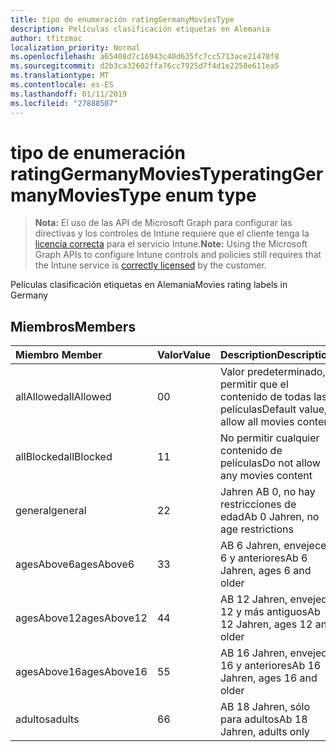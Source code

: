 ```yaml
---
title: tipo de enumeración ratingGermanyMoviesType
description: Películas clasificación etiquetas en Alemania
author: tfitzmac
localization_priority: Normal
ms.openlocfilehash: a65408d7c16943c40d635fc7cc5713ace21478f8
ms.sourcegitcommit: d2b3ca32602ffa76cc7925d7f4d1e2258e611ea5
ms.translationtype: MT
ms.contentlocale: es-ES
ms.lasthandoff: 01/11/2019
ms.locfileid: "27888507"
---
```

# <a name="ratinggermanymoviestype-enum-type"></a><span data-ttu-id="a979a-103">tipo de enumeración ratingGermanyMoviesType</span><span class="sxs-lookup"><span data-stu-id="a979a-103">ratingGermanyMoviesType enum type</span></span>

> <span data-ttu-id="a979a-104">**Nota:** El uso de las API de Microsoft Graph para configurar las directivas y los controles de Intune requiere que el cliente tenga la [licencia correcta](https://go.microsoft.com/fwlink/?linkid=839381) para el servicio Intune.</span><span class="sxs-lookup"><span data-stu-id="a979a-104">**Note:** Using the Microsoft Graph APIs to configure Intune controls and policies still requires that the Intune service is [correctly licensed](https://go.microsoft.com/fwlink/?linkid=839381) by the customer.</span></span>

<span data-ttu-id="a979a-105">Películas clasificación etiquetas en Alemania</span><span class="sxs-lookup"><span data-stu-id="a979a-105">Movies rating labels in Germany</span></span>
## <a name="members"></a><span data-ttu-id="a979a-106">Miembros</span><span class="sxs-lookup"><span data-stu-id="a979a-106">Members</span></span>
|<span data-ttu-id="a979a-107">Miembro	</span><span class="sxs-lookup"><span data-stu-id="a979a-107">Member</span></span>|<span data-ttu-id="a979a-108">Valor</span><span class="sxs-lookup"><span data-stu-id="a979a-108">Value</span></span>|<span data-ttu-id="a979a-109">Description</span><span class="sxs-lookup"><span data-stu-id="a979a-109">Description</span></span>|
|:---|:---|:---|
|<span data-ttu-id="a979a-110">allAllowed</span><span class="sxs-lookup"><span data-stu-id="a979a-110">allAllowed</span></span>|<span data-ttu-id="a979a-111">0</span><span class="sxs-lookup"><span data-stu-id="a979a-111">0</span></span>|<span data-ttu-id="a979a-112">Valor predeterminado, permitir que el contenido de todas las películas</span><span class="sxs-lookup"><span data-stu-id="a979a-112">Default value, allow all movies content</span></span>|
|<span data-ttu-id="a979a-113">allBlocked</span><span class="sxs-lookup"><span data-stu-id="a979a-113">allBlocked</span></span>|<span data-ttu-id="a979a-114">1</span><span class="sxs-lookup"><span data-stu-id="a979a-114">1</span></span>|<span data-ttu-id="a979a-115">No permitir cualquier contenido de películas</span><span class="sxs-lookup"><span data-stu-id="a979a-115">Do not allow any movies content</span></span>|
|<span data-ttu-id="a979a-116">general</span><span class="sxs-lookup"><span data-stu-id="a979a-116">general</span></span>|<span data-ttu-id="a979a-117">2</span><span class="sxs-lookup"><span data-stu-id="a979a-117">2</span></span>|<span data-ttu-id="a979a-118">Jahren AB 0, no hay restricciones de edad</span><span class="sxs-lookup"><span data-stu-id="a979a-118">Ab 0 Jahren, no age restrictions</span></span>|
|<span data-ttu-id="a979a-119">agesAbove6</span><span class="sxs-lookup"><span data-stu-id="a979a-119">agesAbove6</span></span>|<span data-ttu-id="a979a-120">3</span><span class="sxs-lookup"><span data-stu-id="a979a-120">3</span></span>|<span data-ttu-id="a979a-121">AB 6 Jahren, envejece 6 y anteriores</span><span class="sxs-lookup"><span data-stu-id="a979a-121">Ab 6 Jahren, ages 6 and older</span></span>|
|<span data-ttu-id="a979a-122">agesAbove12</span><span class="sxs-lookup"><span data-stu-id="a979a-122">agesAbove12</span></span>|<span data-ttu-id="a979a-123">4</span><span class="sxs-lookup"><span data-stu-id="a979a-123">4</span></span>|<span data-ttu-id="a979a-124">AB 12 Jahren, envejece 12 y más antiguos</span><span class="sxs-lookup"><span data-stu-id="a979a-124">Ab 12 Jahren, ages 12 and older</span></span>|
|<span data-ttu-id="a979a-125">agesAbove16</span><span class="sxs-lookup"><span data-stu-id="a979a-125">agesAbove16</span></span>|<span data-ttu-id="a979a-126">5</span><span class="sxs-lookup"><span data-stu-id="a979a-126">5</span></span>|<span data-ttu-id="a979a-127">AB 16 Jahren, envejece 16 y anteriores</span><span class="sxs-lookup"><span data-stu-id="a979a-127">Ab 16 Jahren, ages 16 and older</span></span>|
|<span data-ttu-id="a979a-128">adultos</span><span class="sxs-lookup"><span data-stu-id="a979a-128">adults</span></span>|<span data-ttu-id="a979a-129">6</span><span class="sxs-lookup"><span data-stu-id="a979a-129">6</span></span>|<span data-ttu-id="a979a-130">AB 18 Jahren, sólo para adultos</span><span class="sxs-lookup"><span data-stu-id="a979a-130">Ab 18 Jahren, adults only</span></span>|



